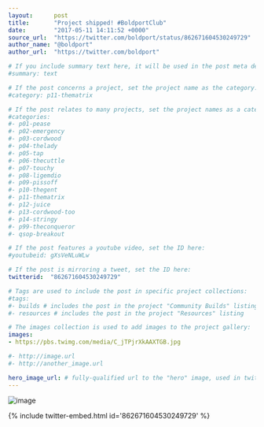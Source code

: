 ```yaml
---
layout:      post
title:       "Project shipped! #BoldportClub"
date:        "2017-05-11 14:11:52 +0000"
source_url:  "https://twitter.com/boldport/status/862671604530249729"
author_name: "@boldport"
author_url:  "https://twitter.com/boldport"

# If you include summary text here, it will be used in the post meta description instead of an excerpt from the post body
#summary: text

# If the post concerns a project, set the project name as the category:
#category: p11-thematrix

# If the post relates to many projects, set the project names as a categories array:
#categories:
#- p01-pease
#- p02-emergency
#- p03-cordwood
#- p04-thelady
#- p05-tap
#- p06-thecuttle
#- p07-touchy
#- p08-ligemdio
#- p09-pissoff
#- p10-thegent
#- p11-thematrix
#- p12-juice
#- p13-cordwood-too
#- p14-stringy
#- p99-theconqueror
#- qsop-breakout

# If the post features a youtube video, set the ID here:
#youtubeid: gXsVeNLuWLw

# If the post is mirroring a tweet, set the ID here:
twitterid:  "862671604530249729"

# Tags are used to include the post in specific project collections:
#tags:
#- builds # includes the post in the project "Community Builds" listing
#- resources # includes the post in the project "Resources" listing

# The images collection is used to add images to the project gallery:
images:
- https://pbs.twimg.com/media/C_jTPjrXkAAXTGB.jpg

#- http://image.url
#- http://another_image.url

hero_image_url: # fully-qualified url to the "hero" image, used in twitter cards for example
---
```


![image](https://pbs.twimg.com/media/C_jTPjrXkAAXTGB.jpg)

{% include twitter-embed.html id='862671604530249729' %}


